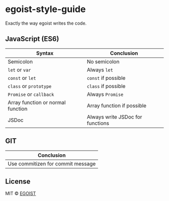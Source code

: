 # egoist-style-guide

Exactly the way egoist writes the code.

## JavaScript (ES6)

|Syntax|Conclusion|
|---|---|
|Semicolon|No semicolon|
|`let` or `var`|Always `let`|
|`const` or `let`|`const` if possible|
|`class` or `prototype`|`class` if possible|
|`Promise` or `callback`|Always `Promise`|
|Array function or normal function|Array function if possible|
|JSDoc|Always write JSDoc for functions|

## GIT

|Conclusion|
|---|
|Use commitizen for commit message|

## License

MIT &copy; [EGOIST](https://github.com/egoist)
